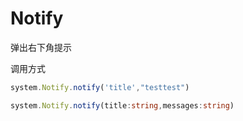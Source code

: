 # Notify
弹出右下角提示

调用方式

```ts
system.Notify.notify('title',"testtest")
```
```ts
system.Notify.notify(title:string,messages:string)
```
